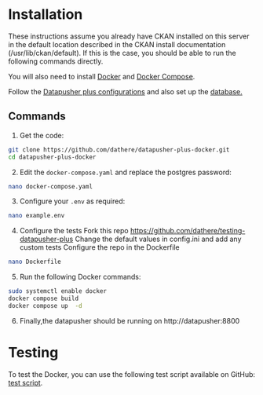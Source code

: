 # Installation

These instructions assume you already have CKAN installed on this server in the default location described in the CKAN install documentation (/usr/lib/ckan/default). If this is the case, you should be able to run the following commands directly.

You will also need to install [Docker](https://www.docker.com/) and [Docker Compose](https://docs.docker.com/compose/).

Follow the [Datapusher plus configurations](https://github.com/dathere/datapusher-plus#configuring) and also set up the [database.](https://github.com/dathere/datapusher-plus#datapusher-database-setup)

## Commands

1. Get the code:
```sh
git clone https://github.com/dathere/datapusher-plus-docker.git
cd datapusher-plus-docker
```


2. Edit the `docker-compose.yaml` and replace the postgres password:
```sh
nano docker-compose.yaml
```


3. Configure your `.env` as required:
```sh
nano example.env
```

4. Configure the tests
Fork this repo https://github.com/dathere/testing-datapusher-plus
Change the default values in config.ini and add any custom tests
Configure the repo in the Dockerfile
```sh
nano Dockerfile
```

5. Run the following Docker commands:
```sh
sudo systemctl enable docker
docker compose build
docker compose up  -d
```

6. Finally,the datapusher should be running on http://datapusher:8800

# Testing
To test the Docker, you can use the following test script available on GitHub: [test script](https://github.com/dathere/testing-datapusher-plus).

